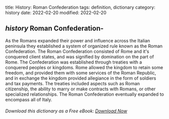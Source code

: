 title: History: Roman Confederation
tags: definition, dictionary
category: history
date: 2022-02-20
modified: 2022-02-20

## _history_ Roman Confederation-
As the Romans expanded their power and
influence across the Italian peninsula they established a system of
organized rule known as the Roman Confederation. The Roman
Confederation consisted of Rome and it's conquered client states, and
was signified by domination on the part of Rome. The Confederation
was established through treaties with a conquered peoples or
kingdoms. Rome allowed the kingdom to retain some freedom, and
provided them with some services of the Roman Republic, and in
exchange the kingdom provided allegiance in the form of soldiers and
tax payments. The treaties included aspects such as Roman
citizenship, the ability to marry or make contracts with Romans, or
other specialized relationships. The Roman Confederation eventually
expanded to encompass all of Italy.


###### Download *this* dictionary as a Free eBook: [Download Now]({static}static/SerfHistoryDictionary.pdf)

